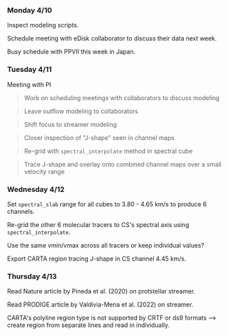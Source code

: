 ### Monday 4/10

Inspect modeling scripts.

Schedule meeting with eDisk collaborator to discuss their data next week.

Busy schedule with PPVII this week in Japan.

### Tuesday 4/11

Meeting with PI

> Work on scheduling meetings with collaborators to discuss modeling 

> Leave outflow modeling to collaborators

> Shift focus to streamer modeling 

> Closer inspection of "J-shape" seen in channel maps

> Re-grid with `spectral_interpolate` method in spectral cube

> Trace J-shape and overlay onto combined channel maps over a small velocity range 

### Wednesday 4/12 

Set `spectral_slab` range for all cubes to 3.80 - 4.65 km/s to produce 6 channels.

Re-grid the other 6 molecular tracers to CS's spectral axis using `spectral_interpolate`.

Use the same vmin/vmax across all tracers or keep individual values? 

Export CARTA region tracing J-shape in CS channel 4.45 km/s. 

### Thursday 4/13

Read Nature article by Pineda et al. (2020) on protstellar streamer.

Read PRODIGE article by Valdivia-Mena et al. (2022) on streamer.

CARTA's polyline region type is not supported by CRTF or ds9 formats --> create region from separate lines and read in individually. 


